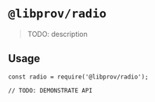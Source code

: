 # `@libprov/radio`

> TODO: description

## Usage

```
const radio = require('@libprov/radio');

// TODO: DEMONSTRATE API
```
